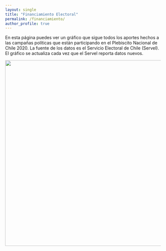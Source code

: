 ```yaml
---
layout: single
title: "Financiamiento Electoral"
permalink: /financiamiento/
author_profile: true
---
```



En esta página puedes ver un gráfico que sigue todos los aportes hechos a las campañas políticas que están participando en el Plebiscito Nacional de Chile 2020. La fuente de los datos es el Servicio Electoral de Chile (Servel). El gráfico se actualiza cada vez que el Servel reporta datos nuevos.


<div align="center">
<img width="600" src="https://tresquintos.cl/images/aportes2020.png" >
</div>
